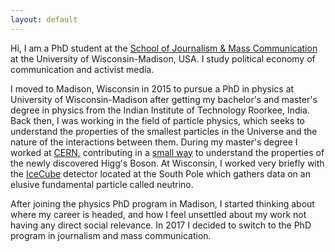 ```yaml
---
layout: default
---
```


Hi, I am a PhD student at the [School of Journalism & Mass Communication](https://journalism.wisc.edu/staff/abhishek-aman/) at the University of Wisconsin-Madison, USA. I study political economy of communication and activist media.

I moved to Madison, Wisconsin in 2015 to pursue a PhD in physics at University of Wisconsin-Madison after getting my bachelor's and master's degree in physics from the Indian Institute of Technology Roorkee, India. Back then, I was working in the field of particle physics, which seeks to understand the properties of the smallest particles in the Universe and the nature of the interactions between them. During my master's degree I worked at [CERN](https://home.cern/about), contributing in a [small way](https://cds.cern.ch/record/1748469?ln=en) to understand the properties of the newly discovered Higg's Boson. At Wisconsin, I worked very briefly with the [IceCube](https://icecube.wisc.edu/) detector located at the South Pole which gathers data on an elusive fundamental particle called neutrino.

After joining the physics PhD program in Madison, I started thinking about where my career is headed, and how I feel unsettled about my work not having any direct social relevance. In 2017 I decided to switch to the PhD program in journalism and mass communication.

<!-- <a href="https://aman-abhishek.github.io/publications.html">Publications</a> -->


